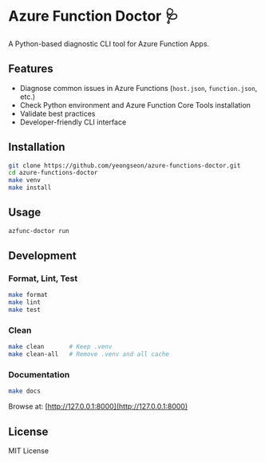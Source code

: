 # Azure Function Doctor 🩺

A Python-based diagnostic CLI tool for Azure Function Apps.

## Features

- Diagnose common issues in Azure Functions (`host.json`, `function.json`, etc.)
- Check Python environment and Azure Function Core Tools installation
- Validate best practices
- Developer-friendly CLI interface

## Installation

```bash
git clone https://github.com/yeongseon/azure-functions-doctor.git
cd azure-functions-doctor
make venv
make install
```

## Usage

```bash
azfunc-doctor run
```

## Development

### Format, Lint, Test

```bash
make format
make lint
make test
```

### Clean

```bash
make clean       # Keep .venv
make clean-all   # Remove .venv and all cache
```

### Documentation

```bash
make docs
```

Browse at: [http://127.0.0.1:8000](http://127.0.0.1:8000)

## License

MIT License
